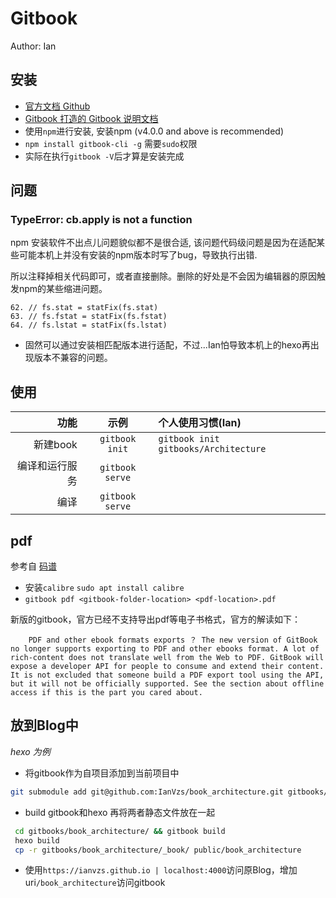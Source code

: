 # Gitbook
Author: Ian

## 安装
- [官方文档 Github](https://github.com/GitbookIO/gitbook/blob/master/docs/setup.md#setup-and-installation-of-gitbook)
- [Gitbook 打造的 Gitbook 说明文档](https://www.mapull.com/gitbook/comscore/)
- 使用`npm`进行安装, 安装npm (v4.0.0 and above is recommended)
- `npm install gitbook-cli -g` 需要`sudo`权限
- 实际在执行`gitbook -V`后才算是安装完成

## 问题
### TypeError: cb.apply is not a function
npm 安装软件不出点儿问题貌似都不是很合适, 该问题代码级问题是因为在适配某些可能本机上并没有安装的npm版本时写了bug，导致执行出错.

所以注释掉相关代码即可，或者直接删除。删除的好处是不会因为编辑器的原因触发npm的某些缩进问题。
```
62. // fs.stat = statFix(fs.stat)
63. // fs.fstat = statFix(fs.fstat)
64. // fs.lstat = statFix(fs.lstat)
```

* 固然可以通过安装相匹配版本进行适配，不过...Ian怕导致本机上的hexo再出现版本不兼容的问题。

## 使用
功能|示例|个人使用习惯(Ian)
--:|:--:|:---
新建book|`gitbook init`|`gitbook init gitbooks/Architecture`
编译和运行服务|`gitbook serve`|
编译|`gitbook serve`|

## pdf
参考自 [码谱](https://www.mapull.com/gitbook/comscore/extend/pdf.html)
- 安装`calibre` `sudo apt install calibre`
- `gitbook pdf <gitbook-folder-location> <pdf-location>.pdf`

新版的gitbook，官方已经不支持导出pdf等电子书格式，官方的解读如下：
```
	PDF and other ebook formats exports ？ The new version of GitBook no longer supports exporting to PDF and other ebooks format. A lot of rich-content does not translate well from the Web to PDF. GitBook will expose a developer API for people to consume and extend their content. It is not excluded that someone build a PDF export tool using the API, but it will not be officially supported. See the section about offline access if this is the part you cared about.
```

## 放到Blog中
*hexo 为例*

- 将gitbook作为自项目添加到当前项目中
```bash
git submodule add git@github.com:IanVzs/book_architecture.git gitbooks/book_architecture
```
- build gitbook和hexo 再将两者静态文件放在一起
```bash
 cd gitbooks/book_architecture/ && gitbook build
 hexo build
 cp -r gitbooks/book_architecture/_book/ public/book_architecture
```
- 使用`https://ianvzs.github.io | localhost:4000`访问原Blog，增加uri`/book_architecture`访问gitbook
